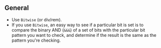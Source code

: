 ## General

- Use `Bitwise` (or div/rem).
- If you use `Bitwise`, an easy way to see if a particular bit is set is to compare
the binary AND (`&&&`) of a set of bits with the particular bit pattern you
want to check, and determine if the result is the same as the pattern you're
checking.
